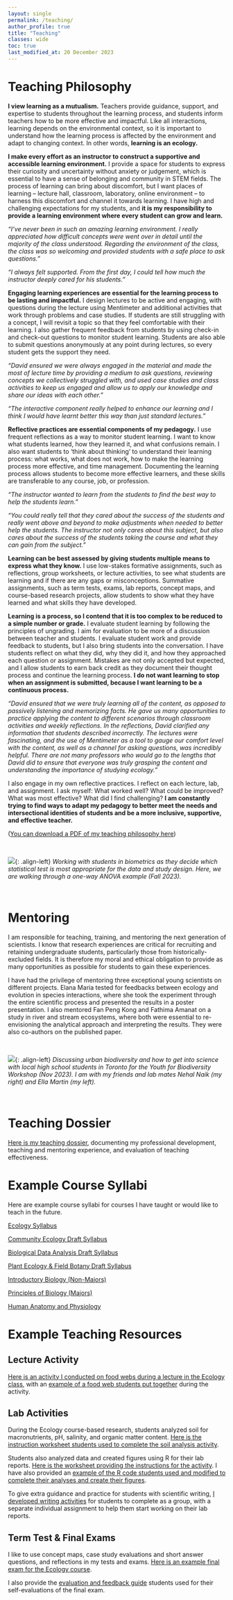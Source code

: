```yaml
---
layout: single
permalink: /teaching/
author_profile: true
title: "Teaching"
classes: wide
toc: true
last_modified_at: 20 December 2023
---
```


# Teaching Philosophy

**I view learning as a mutualism.** Teachers provide guidance, support, and expertise to students throughout the learning process, and students inform teachers how to be more effective and impactful. Like all interactions, learning depends on the environmental context, so it is important to understand how the learning process is affected by the environment and adapt to changing context. In other words, **learning is an ecology.**

**I make every effort as an instructor to construct a supportive and accessible learning environment.** I provide a space for students to express their curiosity and uncertainty without anxiety or judgement, which is essential to have a sense of belonging and community in STEM fields. The process of learning can bring about discomfort, but I want places of learning – lecture hall, classroom, laboratory, online environment – to harness this discomfort and channel it towards learning. I have high and challenging expectations for my students, and **it is my responsibility to provide a learning environment where every student can grow and learn.**

*“I’ve never been in such an amazing learning environment. I really appreciated how difficult concepts were went over in detail until the majority of the class understood. Regarding the environment of the class, the class was so welcoming and provided students with a safe place to ask questions.”*

*“I always felt supported. From the first day, I could tell how much the instructor deeply cared for his students.”*

**Engaging learning experiences are essential for the learning process to be lasting and impactful.** I design lectures to be active and engaging, with questions during the lecture using Mentimeter and additional activities that work through problems and case studies. If students are still struggling with a concept, I will revisit a topic so that they feel comfortable with their learning. I also gather frequent feedback from students by using check-in and check-out questions to monitor student learning. Students are also able to submit questions anonymously at any point during lectures, so every student gets the support they need.

*“David ensured we were always engaged in the material and made the most of lecture time by providing a medium to ask questions, reviewing concepts we collectively struggled with, and used case studies and class activities to keep us engaged and allow us to apply our knowledge and share our ideas with each other.”*

*“The interactive component really helped to enhance our learning and I think I would have learnt better this way than just standard lectures.”*

**Reflective practices are essential components of my pedagogy.** I use frequent reflections as a way to monitor student learning. I want to know what students learned, how they learned it, and what confusions remain. I also want students to ‘think about thinking’ to understand their learning process: what works, what does not work, how to make the learning process more effective, and time management. Documenting the learning process allows students to become more effective learners, and these skills are transferable to any course, job, or profession.

*“The instructor wanted to learn from the students to find the best way to help the students learn.”*

*“You could really tell that they cared about the success of the students and really went above and beyond to make adjustments when needed to better help the students. The instructor not only cares about this subject, but also cares about the success of the students taking the course and what they can gain from the subject.”*

**Learning can be best assessed by giving students multiple means to express what they know.** I use low-stakes formative assignments, such as reflections, group worksheets, or lecture activities, to see what students are learning and if there are any gaps or misconceptions. Summative assignments, such as term tests, exams, lab reports, concept maps, and course-based research projects, allow students to show what they have learned and what skills they have developed.

**Learning is a process, so I contend that it is too complex to be reduced to a simple number or grade.** I evaluate student learning by following the principles of ungrading. I aim for evaluation to be more of a discussion between teacher and students. I evaluate student work and provide feedback to students, but I also bring students into the conversation. I have students reflect on what they did, why they did it, and how they approached each question or assignment. Mistakes are not only accepted but expected, and I allow students to earn back credit as they document their thought process and continue the learning process. **I do not want learning to stop when an assignment is submitted, because I want learning to be a continuous process.**

*“David ensured that we were truly learning all of the content, as opposed to passively listening and memorizing facts. He gave us many opportunities to practice applying the content to different scenarios through classroom activities and weekly reflections. In the reflections, David clarified any information that students described incorrectly. The lectures were fascinating, and the use of Mentimeter as a tool to gauge our comfort level with the content, as well as a channel for asking questions, was incredibly helpful. There are not many professors who would go to the lengths that David did to ensure that everyone was truly grasping the content and understanding the importance of studying ecology.”*

I also engage in my own reflective practices. I reflect on each lecture, lab, and assignment. I ask myself: What worked well? What could be improved? What was most effective? What did I find challenging? **I am constantly trying to find ways to adapt my pedagogy to better meet the needs and intersectional identities of students and be a more inclusive, supportive, and effective teacher.**

([You can download a PDF of my teaching philosophy here](https://dmurraystoker.github.io/assets/teaching_dossier/D_MurrayStoker_Teaching_Philosophy.pdf))

<br/>

![](../assets/images/teaching_BIO360.jpg){: .align-left} 
*Working with students in biometrics as they decide which statistical test is most appropriate for the data and study design. Here, we are walking through a one-way ANOVA example (Fall 2023).*

<br/>

# Mentoring

I am responsible for teaching, training, and mentoring the next generation of scientists. I know that research experiences are critical for recruiting and retaining undergraduate students, particularly those from historically-excluded fields. It is therefore my moral and ethical obligation to provide as many opportunities as possible for students to gain these experiences. 

I have had the privilege of mentoring three exceptional young scientists on different projects. Elana Maria tested for feedbacks between ecology and evolution in species interactions, where she took the experiment through the entire scientific process and presented the results in a poster presentation. I also mentored Fan Peng Kong and Fathima Amanat on a study in river and stream ecosystems, where both were essential to re-envisioning the analytical approach and interpreting the results. They were also co-authors on the published paper.

<br/>

![](../assets/images/youth_biodiversity_workshop.JPG){: .align-left} 
*Discussing urban biodiversity and how to get into science with local high school students in Toronto for the Youth for Biodiversity Workshop (Nov 2023). I am with my friends and lab mates Nehal Naik (my right) and Ella Martin (my left).*

<br/>

# Teaching Dossier

[Here is my teaching dossier](https://dmurraystoker.github.io/assets/teaching_dossier/D_MurrayStoker_Teaching_Dossier.pdf), documenting my professional development, teaching and mentoring experience, and evaluation of teaching effectiveness.


# Example Course Syllabi

Here are example course syllabi for courses I have taught or would like to teach in the future.

[Ecology Syllabus](https://dmurraystoker.github.io/assets/course_syllabi/BIO205_Syllabus_Ecology-Summer_2023.pdf)

[Community Ecology Draft Syllabus](https://dmurraystoker.github.io/assets/course_syllabi/BIO300_Syllabus_Community_Ecology.pdf)

[Biological Data Analysis Draft Syllabus](https://dmurraystoker.github.io/assets/course_syllabi/BIO380_Syllabus_Biological_Data_Analysis.pdf)

[Plant Ecology & Field Botany Draft Syllabus](https://dmurraystoker.github.io/assets/course_syllabi/BIO150_Syllabus-Plant_Ecology.pdf)

[Introductory Biology (Non-Majors)](https://dmurraystoker.github.io/assets/course_syllabi/BIO110_Syllabus_Introductory_Biology.pdf)

[Principles of Biology (Majors)](https://dmurraystoker.github.io/assets/course_syllabi/BIO120_Syllabus_Principles_Biology.pdf)

[Human Anatomy and Physiology](https://dmurraystoker.github.io/assets/course_syllabi/BIO130_Syllabus_Human_Anatomy_Physiology.pdf)


# Example Teaching Resources

## Lecture Activity

[Here is an activity I conducted on food webs during a lecture in the Ecology class](https://dmurraystoker.github.io/assets/teaching_materials/BIO205_Lecture_Activity.pdf), with an [example of a food web students put together](https://dmurraystoker.github.io/assets/teaching_materials/BIO205_food_web_diagram.jpeg) during the activity.


## Lab Activities

During the Ecology course-based research, students analyzed soil for macronutrients, pH, salinity, and organic matter content. [Here is the instruction worksheet students used to complete the soil analysis activity](https://dmurraystoker.github.io/assets/teaching_materials/BIO205_Soil_Analysis_Lab.pdf).

Students also analyzed data and created figures using R for their lab reports. [Here is the worksheet providing the instructions for the activity](https://dmurraystoker.github.io/assets/teaching_materials/BIO205_Data_Analysis_Lab.pdf). I have also provided an [example of the R code students used and modified to complete their analyses and create their figures](https://dmurraystoker.github.io/assets/teaching_materials/BIO205_Script_2.Rmd).

To give extra guidance and practice for students with scientific writing, [I developed writing activities](https://dmurraystoker.github.io/assets/teaching_materials/BIO205_Results_Discussion_Writing_Activities.pdf) for students to complete as a group, with a separate individual assignment to help them start working on their lab reports.


## Term Test & Final Exams

I like to use concept maps, case study evaluations and short answer questions, and reflections in my tests and exams. [Here is an example final exam for the Ecology course](https://dmurraystoker.github.io/assets/teaching_materials/BIO205_Final_Exam.pdf).

I also provide the [evaluation and feedback guide](https://dmurraystoker.github.io/assets/teaching_materials/BIO205_Final_Exam_Evaluation_Guide.pdf) students used for their self-evaluations of the final exam.


